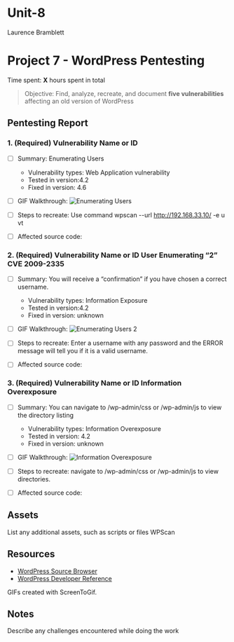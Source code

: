 # Unit-8

Laurence Bramblett
# Project 7 - WordPress Pentesting

Time spent: **X** hours spent in total

> Objective: Find, analyze, recreate, and document **five vulnerabilities** affecting an old version of WordPress

## Pentesting Report

### 1. (Required) Vulnerability Name or ID
  - [ ] Summary: Enumerating Users
    - Vulnerability types: Web Application vulnerability
    - Tested in version:4.2
    - Fixed in version: 4.6
  - [ ] GIF Walkthrough: ![Enumerating Users](https://user-images.githubusercontent.com/89473315/138620168-5e87b709-1d50-4c8c-bc0a-91e45cf445ce.gif)

  - [ ] Steps to recreate: Use command wpscan --url http://192.168.33.10/ -e u vt
  - [ ] Affected source code:



### 2. (Required) Vulnerability Name or ID User Enumerating “2” CVE 2009-2335
  - [ ] Summary: You will receive a “confirmation” if you have chosen a correct username.
    - Vulnerability types: Information Exposure
    - Tested in version:4.2
    - Fixed in version: unknown
  - [ ] GIF Walkthrough: ![Enumerating Users 2](https://user-images.githubusercontent.com/89473315/138620178-a19d08ec-e08f-4e42-98ad-4015c5fcad8e.gif)

  - [ ] Steps to recreate: Enter a username with any password and the ERROR message will tell you if it is a valid username.
  - [ ] Affected source code:
  

### 3. (Required) Vulnerability Name or ID Information Overexposure
  - [ ] Summary: You can navigate to /wp-admin/css or /wp-admin/js to view the directory listing
    - Vulnerability types: Information Overexposure
    - Tested in version: 4.2
    - Fixed in version: unknown
  - [ ] GIF Walkthrough: ![Information Overexposure](https://user-images.githubusercontent.com/89473315/138620183-33a1e147-d070-44af-a8ab-afdc28ef97b2.gif)

  - [ ] Steps to recreate: navigate to /wp-admin/css or /wp-admin/js to view directories.
  - [ ] Affected source code:

 

## Assets

List any additional assets, such as scripts or files
WPScan
## Resources

- [WordPress Source Browser](https://core.trac.wordpress.org/browser/)
- [WordPress Developer Reference](https://developer.wordpress.org/reference/)

GIFs created with ScreenToGif.

## Notes

Describe any challenges encountered while doing the work
